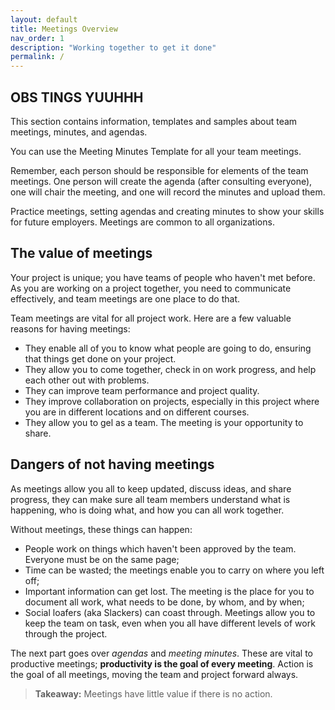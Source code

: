 ```yaml
---
layout: default
title: Meetings Overview
nav_order: 1
description: "Working together to get it done"
permalink: /
---
```


## OBS TINGS YUUHHH

This section contains information, templates and samples about team meetings, minutes, and agendas.

You can use the Meeting Minutes Template for all your team meetings.

Remember, each person should be responsible for elements of the team meetings. One person will create the agenda (after consulting everyone), one will chair the meeting, and one will record the minutes and upload them.

Practice meetings, setting agendas and creating minutes to show your skills for future employers. Meetings are common to all organizations.


## The value of meetings

Your project is unique; you have teams of people who haven't met before. As you are working on a project together, you need to communicate effectively, and team meetings are one place to do that.

Team meetings are vital for all project work. Here are a few valuable reasons for having meetings:

- They enable all of you to know what people are going to do, ensuring that things get done on your project.
- They allow you to come together, check in on work progress, and help each other out with problems.
- They can improve team performance and project quality.
- They improve collaboration on projects, especially in this project where you are in different locations and on different courses.
- They allow you to gel as a team. The meeting is your opportunity to share.

## Dangers of not having meetings

As meetings allow you all to keep updated, discuss ideas, and share progress, they can make sure all team members understand what is happening, who is doing what, and how you can all work together.

Without meetings, these things can happen:

- People work on things which haven't been approved by the team. Everyone must be on the same page;
- Time can be wasted; the meetings enable you to carry on where you left off;
- Important information can get lost. The meeting is the place for you to document all work, what needs to be done, by whom, and by when;
- Social loafers (aka Slackers) can coast through. Meetings allow you to keep the team on task, even when you all have different levels of work through the project.

The next part goes over *agendas* and *meeting minutes*. 
These are vital to productive meetings; **productivity is the goal of every meeting**. Action is the goal of all meetings, moving the team and project forward always.

> **Takeaway:** Meetings have little value if there is no action.
